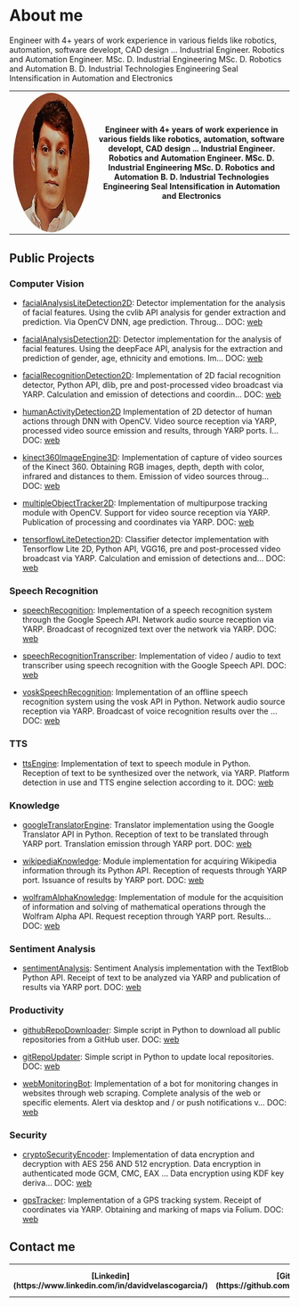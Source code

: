 # About me


Engineer with 4+ years of work experience in various fields like robotics, automation, software developt, CAD design ... Industrial Engineer. Robotics and Automation Engineer. MSc. D. Industrial Engineering MSc. D. Robotics and Automation B. D. Industrial Technologies Engineering Seal Intensification in Automation and Electronics
<table>
<tr>
<th>
<img style="border-radius:50% "src="./images/perfil.jpg" alt="lub1" height="250" width="250" align="middle">

</th>
<th style="width:70%">
Engineer with 4+ years of work experience in various fields like robotics, automation, software developt, CAD design ... Industrial Engineer. Robotics and Automation Engineer. MSc. D. Industrial Engineering MSc. D. Robotics and Automation B. D. Industrial Technologies Engineering Seal Intensification in Automation and Electronics
</th>
<tr>
</table>


## Public Projects

### Computer Vision

* [facialAnalysisLiteDetection2D](https://github.com/davidvelascogarcia/facialAnalysisLiteDetection2D): Detector implementation for the analysis of facial features. Using the cvlib API analysis for gender extraction and prediction. Via OpenCV DNN, age prediction. Throug… DOC: [web](https://davidvelascogarcia.github.io/facialAnalysisLiteDetection2D/)

* [facialAnalysisDetection2D](https://github.com/davidvelascogarcia/facialAnalysisDetection2D): Detector implementation for the analysis of facial features. Using the deepFace API, analysis for the extraction and prediction of gender, age, ethnicity and emotions. Im… DOC: [web](https://davidvelascogarcia.github.io/facialAnalysisDetection2D/)

* [facialRecognitionDetection2D](https://github.com/davidvelascogarcia/facialRecognitionDetection2D): Implementation of 2D facial recognition detector, Python API, dlib, pre and post-processed video broadcast via YARP. Calculation and emission of detections and coordin… DOC: [web](https://davidvelascogarcia.github.io/facialRecognitionDetection2D/)

* [humanActivityDetection2D](https://github.com/davidvelascogarcia/humanActivityDetection2D) Implementation of 2D detector of human actions through DNN with OpenCV. Video source reception via YARP, processed video source emission and results, through YARP ports. I… DOC: [web](https://davidvelascogarcia.github.io/humanActivityDetection2D/)

* [kinect360ImageEngine3D](https://github.com/davidvelascogarcia/kinect360ImageEngine3D): Implementation of capture of video sources of the Kinect 360. Obtaining RGB images, depth, depth with color, infrared and distances to them. Emission of video sources throug… DOC: [web](https://davidvelascogarcia.github.io/kinect360ImageEngine3D/)

* [multipleObjectTracker2D](https://github.com/davidvelascogarcia/multipleObjectTracker2D): Implementation of multipurpose tracking module with OpenCV. Support for video source reception via YARP. Publication of processing and coordinates via YARP. DOC: [web](https://davidvelascogarcia.github.io/multipleObjectTracker2D/)

* [tensorflowLiteDetection2D](https://github.com/davidvelascogarcia/tensorflowLiteDetection2D):  Classifier detector implementation with Tensorflow Lite 2D, Python API, VGG16, pre and post-processed video broadcast via YARP. Calculation and emission of detections and… DOC: [web](https://davidvelascogarcia.github.io/tensorflowLiteDetection2D/)


### Speech Recognition

* [speechRecognition](https://github.com/davidvelascogarcia/speechRecognition): Implementation of a speech recognition system through the Google Speech API. Network audio source reception via YARP. Broadcast of recognized text over the network via YARP. DOC: [web](https://davidvelascogarcia.github.io/speechRecognition/)

* [speechRecognitionTranscriber](https://github.com/davidvelascogarcia/speechRecognitionTranscriber): Implementation of video / audio to text transcriber using speech recognition with the Google Speech API. DOC: [web](https://davidvelascogarcia.github.io/speechRecognitionTranscriber/)

* [voskSpeechRecognition](https://github.com/davidvelascogarcia/voskSpeechRecognition): Implementation of an offline speech recognition system using the vosk API in Python. Network audio source reception via YARP. Broadcast of voice recognition results over the … DOC: [web](https://davidvelascogarcia.github.io/voskSpeechRecognition/)

### TTS

* [ttsEngine](https://github.com/davidvelascogarcia/ttsEngine): Implementation of text to speech module in Python. Reception of text to be synthesized over the network, via YARP. Platform detection in use and TTS engine selection according to it. DOC: [web](https://davidvelascogarcia.github.io/ttsEngine/)

### Knowledge

* [googleTranslatorEngine](https://github.com/davidvelascogarcia/googleTranslatorEngine): Translator implementation using the Google Translator API in Python. Reception of text to be translated through YARP port. Translation emission through YARP port. DOC: [web](https://davidvelascogarcia.github.io/googleTranslatorEngine/)

* [wikipediaKnowledge](https://github.com/davidvelascogarcia/wikipediaKnowledge): Module implementation for acquiring Wikipedia information through its Python API. Reception of requests through YARP port. Issuance of results by YARP port. DOC: [web](https://davidvelascogarcia.github.io/wikipediaKnowledge/)

* [wolframAlphaKnowledge](https://github.com/davidvelascogarcia/wolframAlphaKnowledge):  Implementation of module for the acquisition of information and solving of mathematical operations through the Wolfram Alpha API. Request reception through YARP port. Results… DOC: [web](https://davidvelascogarcia.github.io/wolframAlphaKnowledge/)

### Sentiment Analysis

* [sentimentAnalysis](https://github.com/davidvelascogarcia/sentimentAnalysis): Sentiment Analysis implementation with the TextBlob Python API. Receipt of text to be analyzed via YARP and publication of results via YARP port. DOC: [web](https://davidvelascogarcia.github.io/sentimentAnalysis/)

### Productivity

* [githubRepoDownloader](https://github.com/davidvelascogarcia/githubRepoDownloader): Simple script in Python to download all public repositories from a GitHub user. DOC: [web](https://davidvelascogarcia.github.io/githubRepoDownloader/)

* [gitRepoUpdater](https://github.com/davidvelascogarcia/gitRepoUpdater): Simple script in Python to update local repositories. DOC: [web](https://davidvelascogarcia.github.io/gitRepoUpdater/)

* [webMonitoringBot](https://github.com/davidvelascogarcia/webMonitoringBot): Implementation of a bot for monitoring changes in websites through web scraping. Complete analysis of the web or specific elements. Alert via desktop and / or push notifications v… DOC: [web](https://davidvelascogarcia.github.io/webMonitoringBot/)


### Security

* [cryptoSecurityEncoder](https://github.com/davidvelascogarcia/cryptoSecurityEncoder): Implementation of data encryption and decryption with AES 256 AND 512 encryption. Data encryption in authenticated mode GCM, CMC, EAX ... Data encryption using KDF key deriva… DOC: [web](https://davidvelascogarcia.github.io/cryptoSecurityEncoder/)

* [gpsTracker](https://github.com/davidvelascogarcia/gpsTracker): Implementation of a GPS tracking system. Receipt of coordinates via YARP. Obtaining and marking of maps via Folium. DOC: [web](https://davidvelascogarcia.github.io/gpsTracker/)




## Contact me

<table style="align:center">
<tr>
<th>
[Linkedin](https://www.linkedin.com/in/davidvelascogarcia/)
</th>
<th>
[GitHub](https://github.com/davidvelascogarcia)
</th>
<th>
[ORCID](http://orcid.org/0000-0001-7934-2836)
</th>
<th>
[ResearchGate](https://www.researchgate.net/profile/David_Velasco_Garcia)
</th>
<th>
[Youtube](https://www.youtube.com/channel/UCsC2ihUdekiNy3KlXhBcH4Q?view_as=subscriberpolymer%3Dtrue)
</th>
<th>
[Thingiverse](https://www.thingiverse.com/davidvelascogarcia/about)
</th>
<th>
[Blogspot](http://davidvelascogarcia.blogspot.com.es/)
</th>
<th>
[SlideShare](https://es.slideshare.net/DavidVelascoGarcia)
</th>
</tr>

</table>


